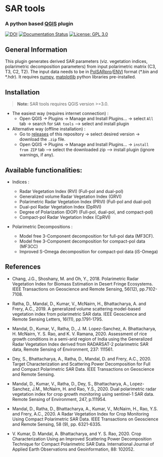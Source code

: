 SAR tools
======================================
### A python based [QGIS](https://qgis.org/en/site/index.html) plugin
[![DOI](https://zenodo.org/badge/238603440.svg)](https://zenodo.org/badge/latestdoi/238603440)
[![Documentation Status](https://readthedocs.org/projects/sar-tools/badge/?version=latest)](https://sar-tools.readthedocs.io/en/latest/?badge=latest)
[![License: GPL 3.0](https://img.shields.io/badge/License-GPL_3.0-green.svg)](https://opensource.org/licenses/gpl-license)

General Information
-------------------
This plugin generates derived SAR parameters (viz. vegetation indices, polarimetric decomposition parameters) from input polarimetric matrix (C3, T3, C2, T2). The input data needs to be in [PolSARpro](https://earth.esa.int/web/polsarpro/home)/[ENVI](https://www.l3harrisgeospatial.com/Software-Technology/ENVI) format (\*.bin and \*.hdr). It requires [numpy](https://numpy.org/), [matplotlib](https://matplotlib.org/) python libraries pre-installed.

Installation
-------------------
> **__Note:__** SAR tools requires QGIS version >=3.0.

* The easiest way (requires internet connection) : 
	- Open QGIS -> Plugins -> Manage and Install Plugins... -> select ```All``` tab -> search for ```SAR tools``` --> select and install plugin
* Alternative way (offline installation) : 
	- Go to [releases](https://github.com/Narayana-Rao/SAR-tools/releases) of this repository -> select desired version -> download the ```.zip``` file.
	- Open QGIS -> Plugins -> Manage and Install Plugins... -> ```install from ZIP``` tab --> select the downloaded zip --> install plugin (ignore warnings, if any).
 

Available functionalities:
-------------------
  * Indices :
  	* Radar Vegetation Index (RVI) (Full-pol and dual-pol)
  	* Generalized volume Radar Vegetation Index (GRVI)
  	* Polarimetric Radar Vegetation Index (PRVI) (Full-pol and dual-pol) 
  	* Dual-pol Radar Vegetation Index (DpRVI)
  	* Degree of Polarization (DOP) (Full-pol, dual-pol, and compact-pol)
  	* Compact-pol Radar Vegetation Index (CpRVI)
  
  * Polarimetric Decompositions : 
  	* Model free 3-Component decomposition for full-pol data (MF3CF).
  	* Model free 3-Component decomposition for compact-pol data (MF3CC) 
  	* Improved S-Omega decomposition for compact-pol data (iS-Omega)
	
References
-------------------

* Chang, J.G., Shoshany, M. and Oh, Y., 2018. Polarimetric Radar Vegetation Index for Biomass Estimation in Desert Fringe Ecosystems. IEEE Transactions on Geoscience and Remote Sensing, 56(12), pp.7102-7108.

* Ratha, D., Mandal, D., Kumar, V., McNairn, H., Bhattacharya, A. and Frery, A.C., 2019. A generalized volume scattering model-based vegetation index from polarimetric SAR data. IEEE Geoscience and Remote Sensing Letters, 16(11), pp.1791-1795.

* Mandal, D., Kumar, V., Ratha, D., J. M. Lopez-Sanchez, A. Bhattacharya, H. McNairn, Y. S. Rao, and K. V. Ramana, 2020. Assessment of rice growth conditions in a semi-arid region of India using the Generalized Radar Vegetation Index derived from RADARSAT-2 polarimetric SAR data, Remote Sensing of Environment, 237: 111561.

* Dey, S., Bhattacharya, A., Ratha, D., Mandal, D. and Frery, A.C., 2020. Target Characterization and Scattering Power Decomposition for Full and Compact Polarimetric SAR Data. IEEE Transactions on Geoscience and Remote Sensing.

* Mandal, D., Kumar, V., Ratha, D., Dey, S., Bhattacharya, A., Lopez-Sanchez, J.M., McNairn, H. and Rao, Y.S., 2020. Dual polarimetric radar vegetation index for crop growth monitoring using sentinel-1 SAR data. Remote Sensing of Environment, 247, p.111954.

* Mandal, D., Ratha, D., Bhattacharya, A., Kumar, V., McNairn, H., Rao, Y.S. and Frery, A.C., 2020. A Radar Vegetation Index for Crop Monitoring Using Compact Polarimetric SAR Data. IEEE Transactions on Geoscience and Remote Sensing, 58 (9), pp. 6321-6335.

* V. Kumar, D. Mandal, A. Bhattacharya, and Y. S. Rao, 2020. Crop Characterization Using an Improved Scattering Power Decomposition Technique for Compact Polarimetric SAR Data. International Journal of Applied Earth Observations and Geoinformation, 88: 102052.
